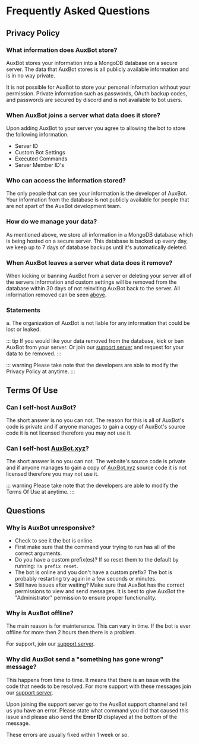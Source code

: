# Frequently Asked Questions

## Privacy Policy

### What information does AuxBot store?

AuxBot stores your information into a MongoDB database on a secure server. The data that AuxBot stores is all publicly available information and is in no way private.

It is not possible for AuxBot to store your personal information without your permission. Private information such as passwords, OAuth backup codes, and passwords are secured by discord and is not available to bot users.

### When AuxBot joins a server what data does it store?

Upon adding AuxBot to your server you agree to allowing the bot to store the following information.

- Server ID
- Custom Bot Settings
- Executed Commands
- Server Member ID's

### Who can access the information stored?

The only people that can see your information is the developer of AuxBot. Your information from the database is not publicly available for people that are not apart of the AuxBot development team.

### How do we manage your data?

As mentioned above, we store all information in a MongoDB database which is being hosted on a secure server. This database is backed up every day, we keep up to 7 days of database backups until it's automatically deleted.

### When AuxBot leaves a server what data does it remove?

When kicking or banning AuxBot from a server or deleting your server all of the servers information and custom settings will be removed from the database within 30 days of not reinviting AuxBot back to the server. All information removed can be seen [above](#when-auxbot-joins-a-server-what-data-does-it-store).

### Statements

a. The organization of AuxBot is not liable for any information that could be lost or leaked.

::: tip
If you would like your data removed from the database, kick or ban AuxBot from your server. Or join our [support server](https://www.auxbot.xyz/redirect/support) and request for your data to be removed.
:::

::: warning
Please take note that the developers are able to modify the Privacy Policy at anytime.
:::

## Terms Of Use

### Can I self-host AuxBot?

The short answer is no you can not. The reason for this is all of AuxBot's code is private and if anyone manages to gain a copy of AuxBot's source code it is not licensed therefore you may not use it.

### Can I self-host [AuxBot.xyz](https://www.auxbot.xyz)?

The short answer is no you can not. The website's source code is private and if anyone manages to gain a copy of [AuxBot.xyz](https://www.auxbot.xyz) source code it is not licensed therefore you may not use it.

::: warning
Please take note that the developers are able to modify the Terms Of Use at anytime.
:::

## Questions

### Why is AuxBot unresponsive?

- Check to see it the bot is online.
- First make sure that the command your trying to run has all of the correct arguments.
- Do you have a custom prefix(es)? If so reset them to the default by running: `!a prefix reset`.
- The bot is online and you don't have a custom prefix? The bot is probably restarting try again in a few seconds or minutes.
- Still have issues after waiting? Make sure that AuxBot has the correct permissions to view and send messages. It is best to give AuxBot the "Administrator" permission to ensure proper functionality.

### Why is AuxBot offline?

The main reason is for maintenance. This can vary in time. If the bot is ever offline for more then 2 hours then there is a problem.

For support, join our [support server](https://www.auxbot.xyz/redirect/support).

### Why did AuxBot send a "something has gone wrong" message?

This happens from time to time. It means that there is an issue with the code that needs to be resolved. For more support with these messages join our [support server](https://www.auxbot.xyz/redirect/support).

Upon joining the support server go to the AuxBot support channel and tell us you have an error. Please state what command you did that caused this issue and please also send the **Error ID** displayed at the bottom of the message.

These errors are usually fixed within 1 week or so.
